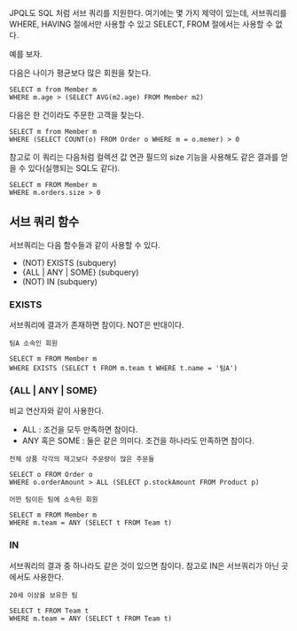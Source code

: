 JPQL도 SQL 처럼 서브 쿼리를 지원한다. 여기에는 몇 가지 제약이 있는데, 서브쿼리를 WHERE, HAVING 절에서만 사용할 수 있고 SELECT, FROM 절에서는 사용할 수 없다.

예를 보자.

다음은 나이가 평균보다 많은 회원을 찾는다.
```jpql
SELECT m from Member m
WHERE m.age > (SELECT AVG(m2.age) FROM Member m2)
```

다음은 한 건이라도 주문한 고객을 찾는다.
```jpql
SELECT m from Member m
WHERE (SELECT COUNT(o) FROM Order o WHERE m = o.memer) > 0
```

참고로 이 쿼리는 다음처럼 컬렉션 값 연관 필드의 size 기능을 사용해도 같은 결과를 얻을 수 있다(실행되는 SQL도 같다).

```jpql
SELECT m FROM Member m
WHERE m.orders.size > 0
```

## 서브 쿼리 함수
서브쿼리는 다음 함수들과 같이 사용할 수 있다.
- (NOT) EXISTS (subquery)
- {ALL | ANY | SOME}  (subquery)
- (NOT) IN (subquery)

### EXISTS
서브쿼리에 결과가 존재하면 참이다. NOT은 반대이다.

`팀A 소속인 회원`
```jpql
SELECT m FROM Member m
WHERE EXISTS (SELECT t FROM m.team t WHERE t.name = '팀A')
```

### {ALL | ANY | SOME}
비교 연산자와 같이 사용한다. 
- ALL : 조건을 모두 만족하면 참이다.
- ANY 혹은 SOME : 둘은 같은 의미다. 조건을 하나라도 만족하면 참이다.

`전체 상품 각각의 재고보다 주문량이 많은 주문들`
```jpql
SELECT o FROM Order o
WHERE o.orderAmount > ALL (SELECT p.stockAmount FROM Product p)
```

`어떤 팀이든 팀에 소속된 회원`
```jpql
SELECT m FROM Member m
WHERE m.team = ANY (SELECT t FROM Team t)
```

### IN
서브쿼리의 결과 중 하나라도 같은 것이 있으면 참이다. 참고로 IN은 서브쿼리가 아닌 곳에서도 사용한다.

`20세 이상을 보유한 팀`
```jpql
SELECT t FROM Team t
WHERE m.team = ANY (SELECT t FROM Team t)
```